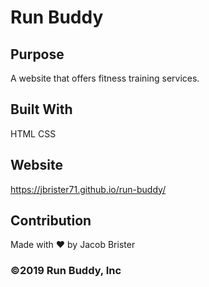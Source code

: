 # Run Buddy

## Purpose
A website that offers fitness training services.

## Built With
HTML
CSS

## Website
https://jbrister71.github.io/run-buddy/

## Contribution
Made with ❤️ by Jacob Brister

### ©️2019 Run Buddy, Inc 
